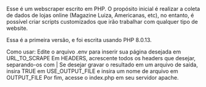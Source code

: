 Esse é um webscraper escrito em PHP. O propósito inicial é realizar a coleta de dados de lojas online (Magazine Luiza, Americanas, etc), no entanto, é possível criar scripts customizados que irão trabalhar com qualquer tipo de website.

Essa é a primeira versão, e foi escrita usando PHP 8.0.13.

Como usar:
Edite o arquivo .env para inserir sua página desejada em URL_TO_SCRAPE
Em HEADERS, acrescente todos os headers que desejar, separando-os com |
Se desejar gravar o resultado em um arquivo de saída, insira TRUE em USE_OUTPUT_FILE e insira um nome de arquivo em OUTPUT_FILE
Por fim, acesse o index.php em seu servidor apache.
